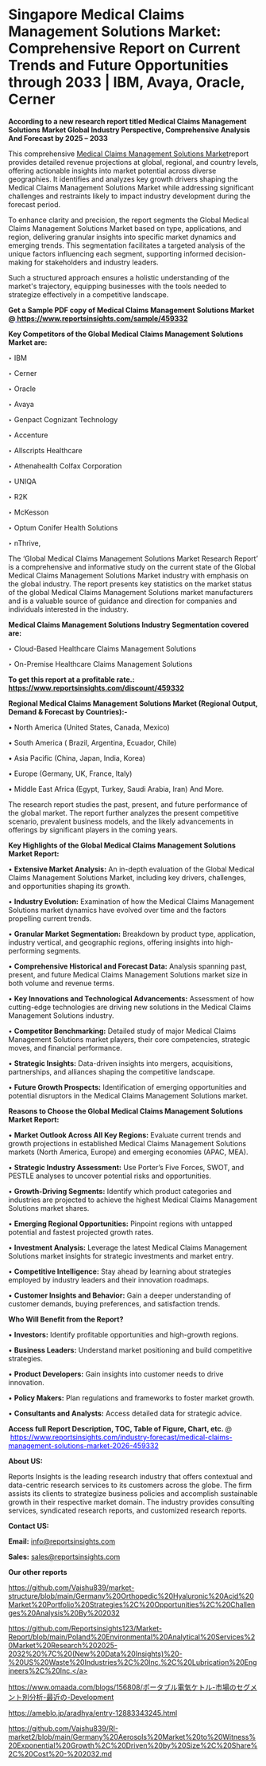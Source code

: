 # Singapore Medical Claims Management Solutions Market: Comprehensive Report on Current Trends and Future Opportunities through 2033 | IBM, Avaya, Oracle, Cerner

<strong>According to a new research report titled Medical Claims Management Solutions Market Global Industry Perspective, Comprehensive Analysis And Forecast by 2025 – 2033</strong>

This comprehensive <a href=https://www.reportsinsights.com/sample/459332>Medical Claims Management Solutions Market</a>report provides detailed revenue projections at global, regional, and country levels, offering actionable insights into market potential across diverse geographies. It identifies and analyzes key growth drivers shaping the Medical Claims Management Solutions Market while addressing significant challenges and restraints likely to impact industry development during the forecast period.

To enhance clarity and precision, the report segments the Global Medical Claims Management Solutions Market based on type, applications, and region, delivering granular insights into specific market dynamics and emerging trends. This segmentation facilitates a targeted analysis of the unique factors influencing each segment, supporting informed decision-making for stakeholders and industry leaders.

Such a structured approach ensures a holistic understanding of the market's trajectory, equipping businesses with the tools needed to strategize effectively in a competitive landscape.

<strong>Get a Sample PDF copy of Medical Claims Management Solutions Market </strong><strong>@<a href=https://www.reportsinsights.com/sample/459332 style=color:#0000ff;> https://www.reportsinsights.com/sample/459332</a></strong></font>

<strong>Key Competitors of the Global Medical Claims Management Solutions Market are:</strong>

‣ IBM

‣ Cerner

‣ Oracle

‣ Avaya

‣ Genpact Cognizant Technology

‣ Accenture

‣ Allscripts Healthcare

‣ Athenahealth Colfax Corporation

‣ UNIQA

‣ R2K

‣ McKesson

‣ Optum Conifer Health Solutions

‣ nThrive,

The ‘Global Medical Claims Management Solutions Market Research Report’ is a comprehensive and informative study on the current state of the Global Medical Claims Management Solutions Market industry with emphasis on the global industry. The report presents key statistics on the market status of the global Medical Claims Management Solutions market manufacturers and is a valuable source of guidance and direction for companies and individuals interested in the industry.

<strong>Medical Claims Management Solutions Industry Segmentation covered are:</strong>

‣ Cloud-Based Healthcare Claims Management Solutions

‣ On-Premise Healthcare Claims Management Solutions

<strong>To get this report at a profitable rate.: <a href=https://www.reportsinsights.com/discount/459332 style=color:#0000ff;>https://www.reportsinsights.com/discount/459332</a></strong></font>

<strong>Regional Medical Claims Management Solutions Market (Regional Output, Demand &amp; Forecast by Countries):-</strong>

• North America (United States, Canada, Mexico)

• South America ( Brazil, Argentina, Ecuador, Chile)

• Asia Pacific (China, Japan, India, Korea)

• Europe (Germany, UK, France, Italy)

• Middle East Africa (Egypt, Turkey, Saudi Arabia, Iran) And More.

The research report studies the past, present, and future performance of the global market. The report further analyzes the present competitive scenario, prevalent business models, and the likely advancements in offerings by significant players in the coming years.

<strong>Key Highlights of the Global Medical Claims Management Solutions Market Report:</strong>

• <strong>Extensive Market Analysis:</strong> An in-depth evaluation of the Global Medical Claims Management Solutions Market, including key drivers, challenges, and opportunities shaping its growth.

• <strong>Industry Evolution:</strong> Examination of how the Medical Claims Management Solutions market dynamics have evolved over time and the factors propelling current trends.

• <strong>Granular Market Segmentation:</strong> Breakdown by product type, application, industry vertical, and geographic regions, offering insights into high-performing segments.

• <strong>Comprehensive Historical and Forecast Data:</strong> Analysis spanning past, present, and future Medical Claims Management Solutions market size in both volume and revenue terms.

• <strong>Key Innovations and Technological Advancements:</strong> Assessment of how cutting-edge technologies are driving new solutions in the Medical Claims Management Solutions industry.

• <strong>Competitor Benchmarking:</strong> Detailed study of major Medical Claims Management Solutions market players, their core competencies, strategic moves, and financial performance.

• <strong>Strategic Insights:</strong> Data-driven insights into mergers, acquisitions, partnerships, and alliances shaping the competitive landscape.

• <strong>Future Growth Prospects:</strong> Identification of emerging opportunities and potential disruptors in the Medical Claims Management Solutions market.

<strong>Reasons to Choose the Global Medical Claims Management Solutions Market Report:</strong>

• <strong>Market Outlook Across All Key Regions:</strong> Evaluate current trends and growth projections in established Medical Claims Management Solutions markets (North America, Europe) and emerging economies (APAC, MEA).

• <strong>Strategic Industry Assessment:</strong> Use Porter’s Five Forces, SWOT, and PESTLE analyses to uncover potential risks and opportunities.

• <strong>Growth-Driving Segments:</strong> Identify which product categories and industries are projected to achieve the highest Medical Claims Management Solutions market shares.

• <strong>Emerging Regional Opportunities:</strong> Pinpoint regions with untapped potential and fastest projected growth rates.

• <strong>Investment Analysis:</strong> Leverage the latest Medical Claims Management Solutions market insights for strategic investments and market entry.

• <strong>Competitive Intelligence:</strong> Stay ahead by learning about strategies employed by industry leaders and their innovation roadmaps.

• <strong>Customer Insights and Behavior:</strong> Gain a deeper understanding of customer demands, buying preferences, and satisfaction trends.

<strong>Who Will Benefit from the Report?</strong>

• <strong>Investors:</strong> Identify profitable opportunities and high-growth regions.

• <strong>Business Leaders:</strong> Understand market positioning and build competitive strategies.

• <strong>Product Developers:</strong> Gain insights into customer needs to drive innovation.

• <strong>Policy Makers:</strong> Plan regulations and frameworks to foster market growth.

• <strong>Consultants and Analysts:</strong> Access detailed data for strategic advice.
</ul>
<strong>Access full Report Description, TOC, Table of Figure, Chart, etc. </strong>@  <a href=https://www.reportsinsights.com/industry-forecast/medical-claims-management-solutions-market-2026-459332 style=color:#0000ff;>https://www.reportsinsights.com/industry-forecast/medical-claims-management-solutions-market-2026-459332</a></font>

<strong><strong>About US</strong>:</strong>

Reports Insights is the leading research industry that offers contextual and data-centric research services to its customers across the globe. The firm assists its clients to strategize business policies and accomplish sustainable growth in their respective market domain. The industry provides consulting services, syndicated research reports, and customized research reports.

<strong>Contact US:</strong>

<p class=""""><b>Email:</b> <a href=mailto:info@reportsinsights.com>info@reportsinsights.com</a></p>
<p class=""""><b>Sales:</b> <a href=mailto:sales@reportsinsights.com>sales@reportsinsights.com</a></p>

<strong>Our other reports</strong>

<a href=https://github.com/Vaishu839/market-structure/blob/main/Germany%20Orthopedic%20Hyaluronic%20Acid%20Market%20Portfolio%20Strategies%2C%20Opportunities%2C%20Challenges%20Analysis%20By%202032>https://github.com/Vaishu839/market-structure/blob/main/Germany%20Orthopedic%20Hyaluronic%20Acid%20Market%20Portfolio%20Strategies%2C%20Opportunities%2C%20Challenges%20Analysis%20By%202032</a>

<a href=https://github.com/Reportsinsights123/Market-Report/blob/main/Poland%20Environmental%20Analytical%20Services%20Market%20Research%202025-2032%20%7C%20(New%20Data%20Insights)%20-%20US%20Waste%20Industries%2C%20Inc.%2C%20Lubrication%20Engineers%2C%20Inc.>https://github.com/Reportsinsights123/Market-Report/blob/main/Poland%20Environmental%20Analytical%20Services%20Market%20Research%202025-2032%20%7C%20(New%20Data%20Insights)%20-%20US%20Waste%20Industries%2C%20Inc.%2C%20Lubrication%20Engineers%2C%20Inc.</a>

<a href=https://www.omaada.com/blogs/156808/ポータブル電気ケトル-市場のセグメント別分析-最近の-Development>https://www.omaada.com/blogs/156808/ポータブル電気ケトル-市場のセグメント別分析-最近の-Development</a>

<a href=https://ameblo.jp/aradhya/entry-12883343245.html>https://ameblo.jp/aradhya/entry-12883343245.html</a>

<a href=https://github.com/Vaishu839/RI-market2/blob/main/Germany%20Aerosols%20Market%20to%20Witness%20Exponential%20Growth%2C%20Driven%20by%20Size%2C%20Share%2C%20Cost%20-%202032.md>https://github.com/Vaishu839/RI-market2/blob/main/Germany%20Aerosols%20Market%20to%20Witness%20Exponential%20Growth%2C%20Driven%20by%20Size%2C%20Share%2C%20Cost%20-%202032.md</a>

